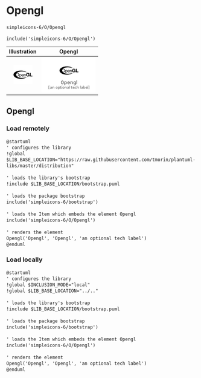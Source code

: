 # Opengl


```text
simpleicons-6/O/Opengl
```

```text
include('simpleicons-6/O/Opengl')
```



| Illustration | Opengl |
| :---: | :---: |
| ![illustration for Illustration](../../simpleicons-6/O/Opengl.png) | ![illustration for Opengl](../../simpleicons-6/O/Opengl.Local.png) |




## Opengl

### Load remotely
```plantuml
@startuml
' configures the library
!global $LIB_BASE_LOCATION="https://raw.githubusercontent.com/tmorin/plantuml-libs/master/distribution"

' loads the library's bootstrap
!include $LIB_BASE_LOCATION/bootstrap.puml

' loads the package bootstrap
include('simpleicons-6/bootstrap')

' loads the Item which embeds the element Opengl
include('simpleicons-6/O/Opengl')

' renders the element
Opengl('Opengl', 'Opengl', 'an optional tech label')
@enduml
```

### Load locally
```plantuml
@startuml
' configures the library
!global $INCLUSION_MODE="local"
!global $LIB_BASE_LOCATION="../.."

' loads the library's bootstrap
!include $LIB_BASE_LOCATION/bootstrap.puml

' loads the package bootstrap
include('simpleicons-6/bootstrap')

' loads the Item which embeds the element Opengl
include('simpleicons-6/O/Opengl')

' renders the element
Opengl('Opengl', 'Opengl', 'an optional tech label')
@enduml
```

